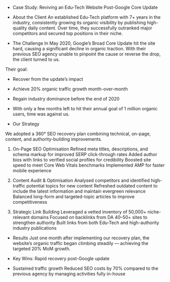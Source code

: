 - Case Study: Reviving an Edu-Tech Website Post-Google Core Update

- About the Client
An established Edu-Tech platform with 7+ years in the industry, consistently growing its organic visibility by publishing high-quality daily content. Over time, they successfully outranked major competitors and secured top positions in their niche.

- The Challenge
In May 2020, Google’s Broad Core Update hit the site hard, causing a significant decline in organic traction. With their previous SEO agency unable to pinpoint the cause or reverse the drop, the client turned to us.

Their goal:

- Recover from the update’s impact

- Achieve 20% organic traffic growth month-over-month

- Regain industry dominance before the end of 2020

- With only a few months left to hit their annual goal of 1 million organic users, time was against us.

- Our Strategy

We adopted a 360° SEO recovery plan combining technical, on-page, content, and authority-building improvements.

1. On-Page SEO Optimisation
Refined meta titles, descriptions, and schema markup for improved SERP click-through rates
Added author bios with links to verified social profiles for credibility
Boosted site speed to meet Core Web Vitals benchmarks
Implemented AMP for faster mobile experience

2. Content Audit & Optimisation
Analysed competitors and identified high-traffic potential topics for new content
Refreshed outdated content to include the latest information and maintain evergreen relevance
Balanced long-form and targeted-topic articles to improve competitiveness

3. Strategic Link Building
Leveraged a vetted inventory of 50,000+ niche-relevant domains
Focused on backlinks from DA 40–50+ sites to strengthen authority
Built links from both Edu-Tech and high-authority industry publications

- Results
Just one month after implementing our recovery plan, the website’s organic traffic began climbing steadily — achieving the targeted 20% MoM growth.

- Key Wins:
Rapid recovery post-Google update

- Sustained traffic growth
Reduced SEO costs by 70% compared to the previous agency by managing activities fully in-house

